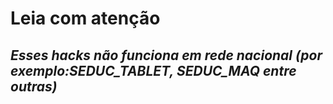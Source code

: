 # Leia com atenção
## ***Esses hacks não funciona em rede nacional (por exemplo:SEDUC_TABLET, SEDUC_MAQ entre outras)***
